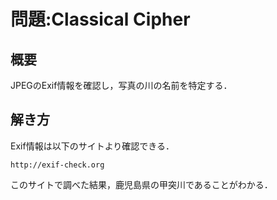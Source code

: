 # 問題:Classical Cipher
## 概要
JPEGのExif情報を確認し，写真の川の名前を特定する．

## 解き方
Exif情報は以下のサイトより確認できる．

```http://exif-check.org```

このサイトで調べた結果，鹿児島県の甲突川であることがわかる．
